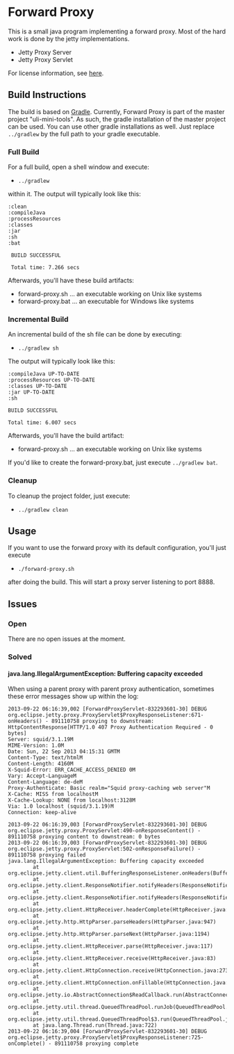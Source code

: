 # Forward Proxy

This is a small java program implementing a forward proxy.
Most of the hard work is done by the jetty implementations.

* Jetty Proxy Server
* Jetty Proxy Servlet

For license information, see [here](LICENSE.md).

## Build Instructions

The build is based on [Gradle](http://gradle.org).
Currently, Forward Proxy is part of the master project "uli-mini-tools".
As such, the gradle installation of the master project can be used.
You can use other gradle installations as well. Just replace `../gradlew`
by the full path to your gradle executable.

### Full Build

For a full build, open a shell window and execute:

* `../gradlew`

within it. The output will typically look like this:

    :clean
    :compileJava
    :processResources
    :classes
    :jar
    :sh
    :bat
     
     BUILD SUCCESSFUL
     
     Total time: 7.266 secs

Afterwards, you'll have these build artifacts:

* forward-proxy.sh ... an executable working on Unix like systems
* forward-proxy.bat ... an executable for Windows like systems

### Incremental Build

An incremental build of the sh file can be done by executing:

* `../gradlew sh`

The output will typically look like this:

    :compileJava UP-TO-DATE
    :processResources UP-TO-DATE
    :classes UP-TO-DATE
    :jar UP-TO-DATE
    :sh
    
    BUILD SUCCESSFUL
    
    Total time: 6.007 secs

Afterwards, you'll have the build artifact:

* forward-proxy.sh ... an executable working on Unix like systems

If you'd like to create the forward-proxy.bat, just execute `../gradlew bat`.

### Cleanup

To cleanup the project folder, just execute:

* `../gradlew clean`

## Usage

If you want to use the forward proxy with its default configuration, you'll just
execute

* `./forward-proxy.sh`

after doing the build. This will start a proxy server listening to port 8888.

## Issues

### Open

There are no open issues at the moment.

### Solved

#### java.lang.IllegalArgumentException: Buffering capacity exceeded

When using a parent proxy with parent proxy authentication, sometimes these error messages
show up within the log:

    2013-09-22 06:16:39,002 [ForwardProxyServlet-832293601-30] DEBUG org.eclipse.jetty.proxy.ProxyServlet$ProxyResponseListener:671-onHeaders() - 891110758 proxying to downstream:
    HttpContentResponse[HTTP/1.0 407 Proxy Authentication Required - 0 bytes]
    Server: squid/3.1.19M
    MIME-Version: 1.0M
    Date: Sun, 22 Sep 2013 04:15:31 GMTM
    Content-Type: text/htmlM
    Content-Length: 4160M
    X-Squid-Error: ERR_CACHE_ACCESS_DENIED 0M
    Vary: Accept-LanguageM
    Content-Language: de-deM
    Proxy-Authenticate: Basic realm="Squid proxy-caching web server"M
    X-Cache: MISS from localhostM
    X-Cache-Lookup: NONE from localhost:3128M
    Via: 1.0 localhost (squid/3.1.19)M
    Connection: keep-alive
    
    2013-09-22 06:16:39,003 [ForwardProxyServlet-832293601-30] DEBUG org.eclipse.jetty.proxy.ProxyServlet:490-onResponseContent() - 891110758 proxying content to downstream: 0 bytes
    2013-09-22 06:16:39,003 [ForwardProxyServlet-832293601-30] DEBUG org.eclipse.jetty.proxy.ProxyServlet:502-onResponseFailure() - 891110758 proxying failed
    java.lang.IllegalArgumentException: Buffering capacity exceeded
            at org.eclipse.jetty.client.util.BufferingResponseListener.onHeaders(BufferingResponseListener.java:67)
            at org.eclipse.jetty.client.ResponseNotifier.notifyHeaders(ResponseNotifier.java:107)
            at org.eclipse.jetty.client.ResponseNotifier.notifyHeaders(ResponseNotifier.java:99)
            at org.eclipse.jetty.client.HttpReceiver.headerComplete(HttpReceiver.java:252)
            at org.eclipse.jetty.http.HttpParser.parseHeaders(HttpParser.java:947)
            at org.eclipse.jetty.http.HttpParser.parseNext(HttpParser.java:1194)
            at org.eclipse.jetty.client.HttpReceiver.parse(HttpReceiver.java:117)
            at org.eclipse.jetty.client.HttpReceiver.receive(HttpReceiver.java:83)
            at org.eclipse.jetty.client.HttpConnection.receive(HttpConnection.java:273)
            at org.eclipse.jetty.client.HttpConnection.onFillable(HttpConnection.java:261)
            at org.eclipse.jetty.io.AbstractConnection$ReadCallback.run(AbstractConnection.java:358)
            at org.eclipse.jetty.util.thread.QueuedThreadPool.runJob(QueuedThreadPool.java:601)
            at org.eclipse.jetty.util.thread.QueuedThreadPool$3.run(QueuedThreadPool.java:532)
            at java.lang.Thread.run(Thread.java:722)
    2013-09-22 06:16:39,004 [ForwardProxyServlet-832293601-30] DEBUG org.eclipse.jetty.proxy.ProxyServlet$ProxyResponseListener:725-onComplete() - 891110758 proxying complete


